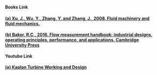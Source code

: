 <b>Books Link</b></br>
#### <a href="https://link.springer.com/chapter/10.1007/978-3-540-89749-1_52"> (a) Xu, J., Wu, Y., Zhang, Y. and Zhang, J., 2008. Fluid machinery and fluid mechanics.</a>
#### <a href="https://assets.cambridge.org/97811070/45866/frontmatter/9781107045866_frontmatter.pdf">(b) Baker, R.C., 2016. Flow measurement handbook: industrial designs, operating principles, performance, and applications. Cambridge University Press</a><br>

<b>Youtube Link</b>
#### <a href="https://www.youtube.com/watch?v=0p03UTgpnDU">  (a) Kaplan Turbine Working and Design</a><br>

